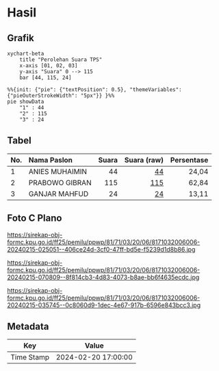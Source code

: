 # Hasil

## Grafik

```mermaid
xychart-beta
    title "Perolehan Suara TPS"
    x-axis [01, 02, 03]
    y-axis "Suara" 0 --> 115
    bar [44, 115, 24]
```

```mermaid
%%{init: {"pie": {"textPosition": 0.5}, "themeVariables": {"pieOuterStrokeWidth": "5px"}} }%%
pie showData
    "1" : 44
    "2" : 115
    "3" : 24
```

## Tabel

| No. | Nama Paslon    | Suara | Suara (raw) | Persentase |
|:--- |:-------------- | -----:| -----------:| ----------:|
| 1   | ANIES MUHAIMIN | 44    | [44][p-1]   | 24,04      |
| 2   | PRABOWO GIBRAN | 115   | [115][p-2]  | 62,84      |
| 3   | GANJAR MAHFUD  | 24    | [24][p-3]   | 13,11      |


[p-1]: https://github.com/gigit-pemilu/pemilu-2024-81-maluku/blob/main/pilpres/hitung-suara/sub/81-maluku/sub/71-kota-ambon/sub/03-baguala/sub/2006-waiheru/sub/006-tps/sub/paslon-1.txt
[p-2]: https://github.com/gigit-pemilu/pemilu-2024-81-maluku/blob/main/pilpres/hitung-suara/sub/81-maluku/sub/71-kota-ambon/sub/03-baguala/sub/2006-waiheru/sub/006-tps/sub/paslon-2.txt
[p-3]: https://github.com/gigit-pemilu/pemilu-2024-81-maluku/blob/main/pilpres/hitung-suara/sub/81-maluku/sub/71-kota-ambon/sub/03-baguala/sub/2006-waiheru/sub/006-tps/sub/paslon-3.txt

## Foto C Plano

https://sirekap-obj-formc.kpu.go.id/ff25/pemilu/ppwp/81/71/03/20/06/8171032006006-20240215-025051--406ce24d-3cf0-47ff-bd5e-f5239d1d8b86.jpg

https://sirekap-obj-formc.kpu.go.id/ff25/pemilu/ppwp/81/71/03/20/06/8171032006006-20240215-070809--8f814cb3-4d83-4073-b8ae-bb6f4635ecdc.jpg

https://sirekap-obj-formc.kpu.go.id/ff25/pemilu/ppwp/81/71/03/20/06/8171032006006-20240215-035745--0c8060d9-1dec-4e67-917b-6596e843bcc3.jpg


## Metadata

| Key        | Value               |
| ---------- | ------------------- |
| Time Stamp | 2024-02-20 17:00:00 |



